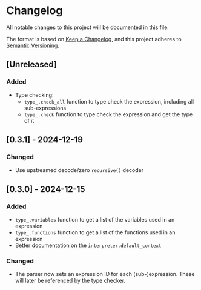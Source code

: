 # Changelog

All notable changes to this project will be documented in this file.

The format is based on [Keep a Changelog](https://keepachangelog.com/en/1.1.0/),
and this project adheres to [Semantic Versioning](https://semver.org/spec/v2.0.0.html).

## [Unreleased]

### Added

- Type checking:
  - `type_.check_all` function to type check the expression, including all sub-expressions
  - `type_.check` function to type check the expression and get the type of it

## [0.3.1] - 2024-12-19

### Changed

- Use upstreamed decode/zero `recursive()` decoder

## [0.3.0] - 2024-12-15

### Added

- `type_.variables` function to get a list of the variables used in an expression
- `type_.functions` function to get a list of the functions used in an expression
- Better documentation on the `interpreter.default_context`

### Changed

- The parser now sets an expression ID for each (sub-)expression. These will later be referenced by the type checker.
